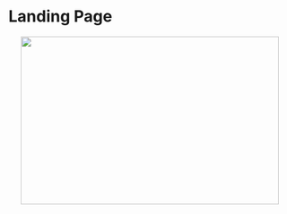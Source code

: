 # Landing Page
<p align="center">
  <img width="460" height="300" src="http://www.fillmurray.com/460/300">
</p>
